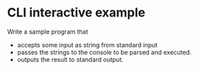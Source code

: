 # CLI interactive example

Write a sample program that
- accepts some input as string from standard input
- passes the strings to the console to be parsed and executed.
- outputs the result to standard output.
